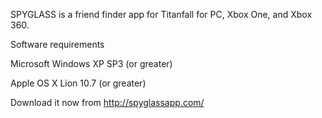 SPYGLASS is a friend finder app for Titanfall for PC, Xbox One, and Xbox 360.

Software requirements

 Microsoft Windows XP SP3 (or greater)
  
  Apple OS X Lion 10.7 (or greater)
  
Download it now from http://spyglassapp.com/

